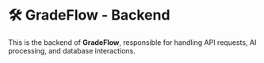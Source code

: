 # 🛠 GradeFlow - Backend

This is the backend of **GradeFlow**, responsible for handling API requests, AI processing, and database interactions.